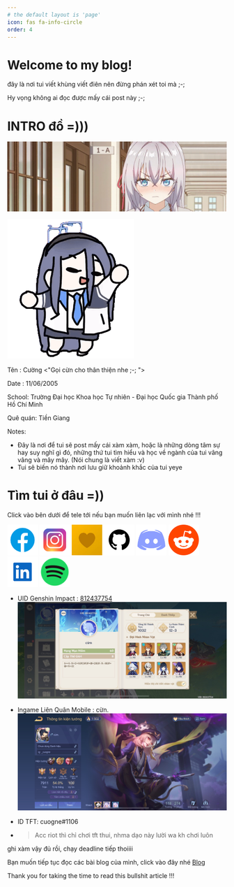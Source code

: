 ```yaml
---
# the default layout is 'page'
icon: fas fa-info-circle
order: 4
---
```


# Welcome to my blog!
đây là nơi tui viết khùng viết điên nên đừng phán xét toi mà ;-;

Hy vọng không ai đọc được mấy cái post này ;-;

# INTRO đồ =)))

![Arya](/img/intro/arya.gif)

![Arisu Dance](/img/intro/blue-archive-arisu.gif)

Tên : Cường <"Gọi cừn cho thân thiện nhe ;-; ">

Date : 11/06/2005

School: Trường Đại học Khoa học Tự nhiên - Đại học Quốc gia Thành phố Hồ Chí Minh

Quê quán: Tiền Giang

Notes:
- Đây là nơi để tui sẽ post mấy cái xàm xàm, hoặc là những dòng tâm sự hay suy nghĩ gì đó, những thứ tui tìm hiểu và học về ngành của tui vâng vâng và mây mây. (Nói chung là viết xàm :v)
- Tui sẽ biến nó thành nơi lưu giữ khoảnh khắc của tui yeye

# Tìm tui ở đâu =))

Click vào bên dưới để tele tới nếu bạn muốn liên lạc với mình nhé !!!

[<img src="/img/intro/facebook.png" alt="fb" width="70"/>](https://www.facebook.com/cuoq.nc/)
[<img src="/img/intro/instagram.png" alt="ins" width="70"/>](https://www.instagram.com/_cuogne/)
[<img src="/img/intro/locket.png" alt="locket" width="70"/>](https://locket.camera/links/WZTL5Pb85EWVSeHJ8)
[<img src="/img/intro/github.png" alt="github" width="70"/>](https://github.com/cuogne)
[<img src="/img/intro/discord.png" alt="discord" width="70"/>](https://discord.gg/haycRy5eqW)
[<img src="/img/intro/reddit.png" alt="reddit" width="70"/>](https://www.reddit.com/user/cuogne/)
[<img src="/img/intro/linkedin.png" alt="linkedin" width="70"/>](https://www.linkedin.com/in/cuogne/)
[<img src="/img/intro/spotify.png" alt="spotify" width="70"/>](https://open.spotify.com/playlist/00NUGyjyWXOXmFaSaDvNRX?si=1f16c625fd014ef6)

- UID Genshin Impact : [812437754](https://enka.network/u/812437754/)
![Genshin Impact](/img/intro/genshin_impact.jpeg)

- Ingame Liên Quân Mobile : cừn.
![Liên Quân Mobile](/img/intro/lq.jpeg)

- ID TFT: cuogne#1106

- > Acc riot thì chỉ chơi tft thui, nhma dạo này lười wa kh chơi luôn

ghi xàm vậy đủ rồi, chạy deadline tiếp thoiiii

Bạn muốn tiếp tục đọc các bài blog của mình, click vào đây nhé [Blog](https://cuogne.github.io/)

Thank you for taking the time to read this bullshit article !!!

